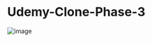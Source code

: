 # Udemy-Clone-Phase-3
![image](https://user-images.githubusercontent.com/64507869/188192945-3193c6c8-ce01-48a7-95c7-c76b5e235b32.png)
